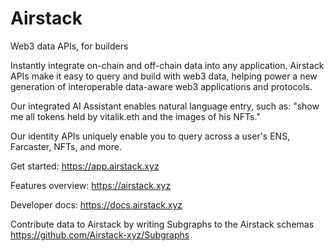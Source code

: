 # Airstack

Web3 data APIs, for builders

Instantly integrate on-chain and off-chain data into any application. Airstack APIs make it easy to query and build with web3 data, helping power a new generation of interoperable data-aware web3 applications and protocols. 

Our integrated AI Assistant enables natural language entry, such as: "show me all tokens held by vitalik.eth and the images of his NFTs."

Our identity APIs uniquely enable you to query across a user's ENS, Farcaster, NFTs, and more. 

Get started: https://app.airstack.xyz

Features overview: https://airstack.xyz

Developer docs: https://docs.airstack.xyz

Contribute data to Airstack by writing Subgraphs to the Airstack schemas https://github.com/Airstack-xyz/Subgraphs 
